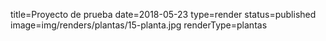 title=Proyecto de prueba
date=2018-05-23
type=render
status=published
image=img/renders/plantas/15-planta.jpg
renderType=plantas
~~~~~~